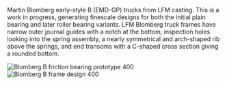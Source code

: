 Martin Blomberg early-style B (EMD-GP) trucks from LFM casting.  This is a work in progress, generating finescale designs for both the initial plain bearing and later roller bearing variants.  LFM Blomberg truck frames have narrow outer journal guides with a notch at the bottom, inspection holes looking into the spring assembly, a nearly symmetrical and arch-shaped rib above the springs, and end transoms with a C-shaped cross section giving a rounded bottom.

![Blomberg B friction bearing prototype 400](https://github.com/user-attachments/assets/ad94d449-9dcd-40e8-8c78-9612a33eadc6)
![Blomberg B frame design 400](https://github.com/user-attachments/assets/7b07d4a1-c6d5-4d17-93b9-fbcc9c409519)
